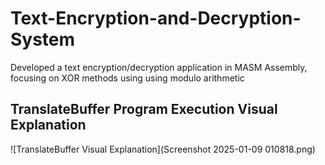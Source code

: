 # Text-Encryption-and-Decryption-System
Developed a text encryption/decryption application in MASM Assembly, focusing on XOR methods using using modulo arithmetic 
## TranslateBuffer Program Execution Visual Explanation
![TranslateBuffer Visual Explanation](Screenshot 2025-01-09 010818.png)
